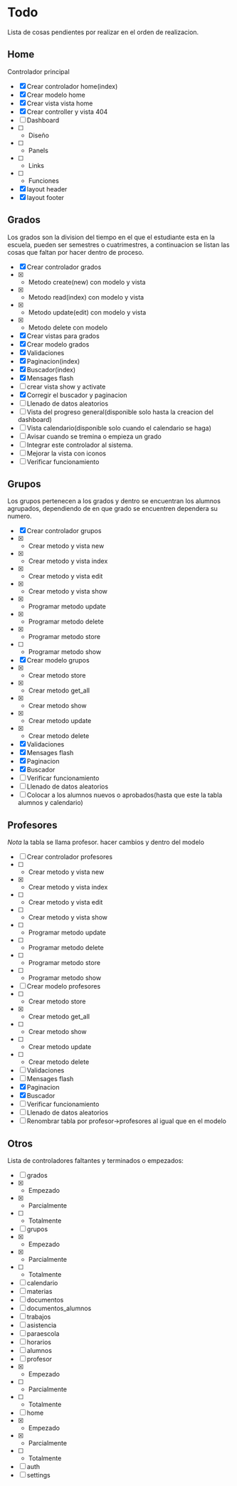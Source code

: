 # Todo
Lista de cosas pendientes por realizar en el orden de realizacion.

## Home
Controlador principal
- [x] Crear controlador home(index)
- [x] Crear modelo home
- [x] Crear vista vista home
- [x] Crear controller y vista 404
- [ ] Dashboard
- [ ] - Diseño
- [ ] - Panels
- [ ] - Links
- [ ] - Funciones
- [x] layout header
- [x] layout footer

## Grados
Los grados son la division del  tiempo en el que el estudiante esta en la escuela, pueden ser semestres o cuatrimestres, a continuacion se listan las cosas que faltan por hacer dentro de proceso.
- [x] Crear controlador grados
- [x] - Metodo create(new) con modelo y vista
- [x] - Metodo read(index) con modelo y vista
- [x] - Metodo update(edit) con modelo y vista
- [x] - Metodo delete con modelo
- [x] Crear vistas para grados
- [x] Crear modelo grados
- [x] Validaciones
- [x] Paginacion(index)
- [x] Buscador(index)
- [x] Mensages flash
- [ ] crear vista show y activate
- [x] Corregir el buscador y paginacion
- [ ] Llenado de datos aleatorios
- [ ] Vista del progreso general(disponible solo hasta la creacion del dashboard)
- [ ] Vista calendario(disponible solo cuando el calendario se haga)
- [ ] Avisar cuando se tremina o empieza un grado
- [ ] Integrar este controlador al sistema.
- [ ] Mejorar la vista con iconos
- [ ] Verificar funcionamiento

## Grupos
Los grupos pertenecen a los grados y dentro se encuentran los alumnos agrupados, dependiendo de en que grado se encuentren dependera su numero.
- [x] Crear controlador grupos
- [x] - Crear metodo y vista new
- [x] - Crear metodo y vista index
- [x] - Crear metodo y vista edit
- [x] - Crear metodo y vista show
- [x] - Programar metodo update
- [x] - Programar metodo delete
- [x] - Programar metodo store
- [ ] - Programar metodo show
- [x] Crear modelo grupos
- [x] - Crear metodo store
- [x] - Crear metodo get_all
- [x] - Crear metodo show
- [x] - Crear metodo update
- [x] - Crear metodo delete
- [x] Validaciones
- [x] Mensages flash
- [X] Paginacion
- [X] Buscador
- [ ] Verificar funcionamiento
- [ ] Llenado de datos aleatorios
- [ ] Colocar a los alumnos nuevos o aprobados(hasta que este la tabla alumnos y calendario)

## Profesores
*Nota* la tabla se llama profesor. hacer cambios y dentro del modelo
- [ ] Crear controlador profesores
- [ ] - Crear metodo y vista new
- [x] - Crear metodo y vista index
- [ ] - Crear metodo y vista edit
- [ ] - Crear metodo y vista show
- [ ] - Programar metodo update
- [ ] - Programar metodo delete
- [ ] - Programar metodo store
- [ ] - Programar metodo show
- [ ] Crear modelo profesores
- [ ] - Crear metodo store
- [x] - Crear metodo get_all
- [ ] - Crear metodo show
- [ ] - Crear metodo update
- [ ] - Crear metodo delete
- [ ] Validaciones
- [ ] Mensages flash
- [x] Paginacion
- [x] Buscador
- [ ] Verificar funcionamiento
- [ ] Llenado de datos aleatorios
- [ ] Renombrar tabla por profesor->profesores al igual que en el modelo

## Otros
Lista de controladores faltantes y terminados o empezados:
- [ ] grados
- [x] - Empezado
- [x] - Parcialmente
- [ ] - Totalmente
- [ ] grupos
- [x] - Empezado
- [x] - Parcialmente
- [ ] - Totalmente
- [ ] calendario
- [ ] materias
- [ ] documentos
- [ ] documentos_alumnos
- [ ] trabajos
- [ ] asistencia
- [ ] paraescola
- [ ] horarios
- [ ] alumnos
- [ ] profesor
- [x] - Empezado
- [ ] - Parcialmente
- [ ] - Totalmente
- [ ] home
- [x] - Empezado
- [x] - Parcialmente
- [ ] - Totalmente
- [ ] auth
- [ ] settings